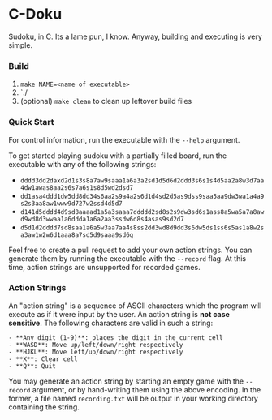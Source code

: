 # C-Doku

Sudoku, in C. Its a lame pun, I know. Anyway, building and executing is very simple.

### Build

1. `make NAME=<name of executable>`
2. `./<name of executable>
3. (optional) `make clean` to clean up leftover build files

### Quick Start

For control information, run the executable with the `--help` argument.

To get started playing sudoku with a partially filled board, run the executable with any of the following strings:

* `dddd3dd2daxd2d1s3s8a7aw9saaa1a6a3a2sd1d5d6d2ddd3s6s1s4d5aa2a8w3d7aa4dw1awas8aa2s6s7a6s1s8d5wd2dsd7`
* `dd1asa4ddd1dw5dd8dd34s6aa2s9a4a2s6d1d4sd2d5as9dss9saa5aa9dw3wa1a4a9s2s3aa8aw1www9d727w2ssd4d5d7`
* `d141d5dddd4d9sd8aaaad1a5a3saaa7ddddd2sd8s2s9dw3sd6s1ass8a5wa5a7a8awd9wd8d3wwaa1a6ddda1a6a2aa3ssdw6d8s4asas9sd2d7`
* `d5d1d2dddd7sd8saa1a6a5w3aa7aa4s8ss2dd3wd8d9dd3s6dw5ds1ss6s5as1a8w2sa3aw1w2w6d1aaa8a7sd5d9saaa9sd6q`

Feel free to create a pull request to add your own action strings. You can generate them by running the executable with the `--record` flag. At this time, action strings are unsupported for recorded games.

### Action Strings

An "action string" is a sequence of ASCII characters which the program will execute as if it were input by the user. An action string is **not case sensitive**. The following characters are valid in such a string:

    - **Any digit (1-9)**: places the digit in the current cell
    - **WASD**: Move up/left/down/right respectively
    - **HJKL**: Move left/up/down/right respectively
    - **X**: Clear cell
    - **Q**: Quit

You may generate an action string by starting an empty game with the `--record` argument, or by hand-writing them using the above encoding. In the former, a file named `recording.txt` will be output in your working directory containing the string.
